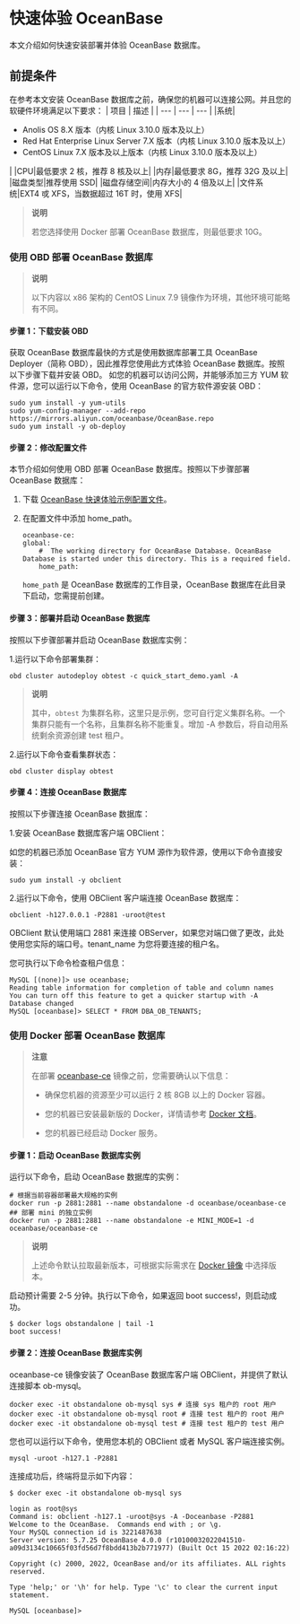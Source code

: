 # 快速体验 OceanBase

本文介绍如何快速安装部署并体验 OceanBase 数据库。

## 前提条件

在参考本文安装 OceanBase 数据库之前，确保您的机器可以连接公网。并且您的软硬件环境满足以下要求：
| 项目 | 描述 |
| --- | --- | --- |
|系统|<ul><li>Anolis OS 8.X 版本（内核 Linux 3.10.0 版本及以上）</li><li>Red Hat Enterprise Linux Server 7.X 版本（内核 Linux 3.10.0 版本及以上）</li><li>CentOS Linux 7.X 版本及以上版本（内核 Linux 3.10.0 版本及以上）</li></ul>|
|CPU|最低要求 2 核，推荐 8 核及以上|
|内存|最低要求 8G，推荐 32G 及以上|
|磁盘类型|推荐使用 SSD|
|磁盘存储空间|内存大小的 4 倍及以上|
|文件系统|EXT4 戓 XFS，当数据超过 16T 时，使用 XFS|

>**说明**
>
>若您选择使用 Docker 部署 OceanBase 数据库，则最低要求 10G。

### 使用 OBD 部署 OceanBase 数据库

>**说明**
>
>以下内容以 x86 架构的 CentOS Linux 7.9 镜像作为环境，其他环境可能略有不同。

#### 步骤 1：下载安装 OBD

获取 OceanBase 数据库最快的方式是使用数据库部署工具 OceanBase Deployer（简称 OBD），因此推荐您使用此方式体验 OceanBase 数据库。按照以下步骤下载并安装 OBD。
如您的机器可以访问公网，并能够添加三方 YUM 软件源，您可以运行以下命令，使用 OceanBase 的官方软件源安装 OBD：

``` test
sudo yum install -y yum-utils
sudo yum-config-manager --add-repo https://mirrors.aliyun.com/oceanbase/OceanBase.repo
sudo yum install -y ob-deploy
```

#### 步骤 2：修改配置文件

本节介绍如何使用 OBD 部署 OceanBase 数据库。按照以下步骤部署 OceanBase 数据库：

1. 下载 [OceanBase 快速体验示例配置文件](https://gitee.com/oceanbase/oceanbase/raw/master/tools/quick_start/quick_start_demo.yaml)。
2. 在配置文件中添加 home_path。

    ```test
    oceanbase-ce:
    global:
        #  The working directory for OceanBase Database. OceanBase Database is started under this directory. This is a required field.
        home_path: 
    ```

    `home_path` 是 OceanBase 数据库的工作目录，OceanBase 数据库在此目录下启动，您需提前创建。

#### 步骤 3：部署并启动 OceanBase 数据库

按照以下步骤部署并启动 OceanBase 数据库实例：

1.运行以下命令部署集群：

```test
obd cluster autodeploy obtest -c quick_start_demo.yaml -A
```

>**说明**
>
>其中，`obtest`  为集群名称，这里只是示例，您可自行定义集群名称。一个集群只能有一个名称，且集群名称不能重复。增加 -A 参数后，将自动用系统剩余资源创建 test 租户。

2.运行以下命令查看集群状态：

```test
obd cluster display obtest
```

#### 步骤 4：连接 OceanBase 数据库

按照以下步骤连接 OceanBase 数据库：

 1.安装 OceanBase 数据库客户端 OBClient：

  如您的机器已添加 OceanBase 官方 YUM 源作为软件源，使用以下命令直接安装：

```test
sudo yum install -y obclient
```

2.运行以下命令，使用 OBClient 客户端连接 OceanBase 数据库：

```test
obclient -h127.0.0.1 -P2881 -uroot@test
```

OBClient 默认使用端口 2881 来连接 OBServer，如果您对端口做了更改，此处使用您实际的端口号。tenant_name 为您将要连接的租户名。

您可执行以下命令检查租户信息：

```test
MySQL [(none)]> use oceanbase;
Reading table information for completion of table and column names
You can turn off this feature to get a quicker startup with -A
Database changed
MySQL [oceanbase]> SELECT * FROM DBA_OB_TENANTS;
```

### 使用 Docker 部署 OceanBase 数据库

>**注意**
>
>在部署 [oceanbase-ce](https://hub.docker.com/r/oceanbase/oceanbase-ce) 镜像之前，您需要确认以下信息：
>
>* 确保您机器的资源至少可以运行 2 核 8GB 以上的 Docker 容器。
>
>* 您的机器已安装最新版的 Docker，详情请参考 [Docker 文档](https://docs.docker.com/get-docker/)。
>* 您的机器已经启动 Docker 服务。

#### 步骤 1：启动 OceanBase 数据库实例

运行以下命令，启动 OceanBase 数据库的实例：

```test
# 根据当前容器部署最大规格的实例
docker run -p 2881:2881 --name obstandalone -d oceanbase/oceanbase-ce
## 部署 mini 的独立实例
docker run -p 2881:2881 --name obstandalone -e MINI_MODE=1 -d oceanbase/oceanbase-ce
```

>**说明**
>
>上述命令默认拉取最新版本，可根据实际需求在 [Docker 镜像](https://hub.docker.com/r/oceanbase/oceanbase-ce/tags) 中选择版本。

启动预计需要 2-5 分钟。执行以下命令，如果返回 boot success!，则启动成功。

```test
$ docker logs obstandalone | tail -1
boot success!
```

#### 步骤 2：连接 OceanBase 数据库实例

oceanbase-ce 镜像安装了 OceanBase 数据库客户端 OBClient，并提供了默认连接脚本 ob-mysql。

```test
docker exec -it obstandalone ob-mysql sys # 连接 sys 租户的 root 用户
docker exec -it obstandalone ob-mysql root # 连接 test 租户的 root 用户
docker exec -it obstandalone ob-mysql test # 连接 test 租户的 test 用户
```

您也可以运行以下命令，使用您本机的 OBClient 或者 MySQL 客户端连接实例。

```test
mysql -uroot -h127.1 -P2881
```

连接成功后，终端将显示如下内容：

```test
$ docker exec -it obstandalone ob-mysql sys

login as root@sys
Command is: obclient -h127.1 -uroot@sys -A -Doceanbase -P2881
Welcome to the OceanBase.  Commands end with ; or \g.
Your MySQL connection id is 3221487638
Server version: 5.7.25 OceanBase 4.0.0 (r10100032022041510-a09d3134c10665f03fd56d7f8bdd413b2b771977) (Built Oct 15 2022 02:16:22)

Copyright (c) 2000, 2022, OceanBase and/or its affiliates. ALL rights reserved.

Type 'help;' or '\h' for help. Type '\c' to clear the current input statement.

MySQL [oceanbase]>
```
